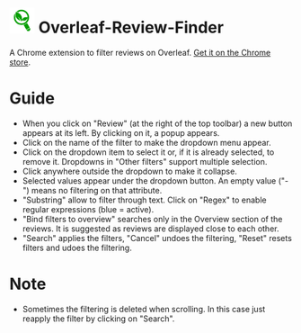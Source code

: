 # <img src="https://github.com/FrancescoDiCursi/Overleaf-Review-Finder/blob/main/logo.png" width="45"> Overleaf-Review-Finder
A Chrome extension to filter reviews on Overleaf. [Get it on the Chrome store](https://chromewebstore.google.com/detail/overleaf-review-finder/pjhonpbogfghndidpolaphmomfgjdbno?authuser=0&hl=it).

# Guide
- When you click on "Review" (at the right of the top toolbar) a new button appears at its left. By clicking on it, a popup appears.
- Click on the name of the filter to make the dropdown menu appear.
- Click on the dropdown item to select it or, if it is already selected, to remove it. Dropdowns in "Other filters" support multiple selection.
- Click anywhere outside the dropdown to make it collapse.
- Selected values appear under the dropdown button. An empty value ("-") means no filtering on that attribute.
- "Substring" allow to filter through text. Click on "Regex" to enable regular expressions (blue = active).
- "Bind filters to overview" searches only in the Overview section of the reviews. It is suggested as reviews are displayed close to each other.
- "Search" applies the filters, "Cancel" undoes the filtering, "Reset" resets filters and udoes the filtering.

# Note
- Sometimes the filtering is deleted when scrolling. In this case just reapply the filter by clicking on "Search".


